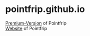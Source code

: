 # pointfrip.github.io

[Premium-Version](https://github.com/metazip/pointfrip) of Pointfrip \
[Website](https://pointfree-interpreter.github.io/) of Pointfrip

